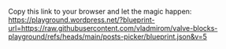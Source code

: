 Copy this link to your browser and let the magic happen: https://playground.wordpress.net/?blueprint-url=https://raw.githubusercontent.com/vladmirom/valve-blocks-playground/refs/heads/main/posts-picker/blueprint.json&v=5